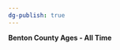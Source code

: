 ```yaml
---
dg-publish: true
---
```


<span><span><p dir="auto"><strong>Benton County Ages - All Time</strong></p></span></span><canvas height="0" width="0" style="display: block; box-sizing: border-box; height: 0px; width: 0px;"></canvas>
